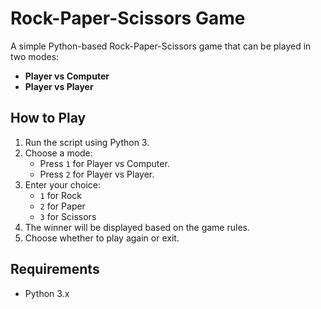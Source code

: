 # Rock-Paper-Scissors Game

A simple Python-based Rock-Paper-Scissors game that can be played in two modes:

- **Player vs Computer**
- **Player vs Player**

## How to Play

1. Run the script using Python 3.
2. Choose a mode: 
   - Press `1` for Player vs Computer.
   - Press `2` for Player vs Player.
3. Enter your choice:
   - `1` for Rock
   - `2` for Paper
   - `3` for Scissors
4. The winner will be displayed based on the game rules.
5. Choose whether to play again or exit.

## Requirements

- Python 3.x
